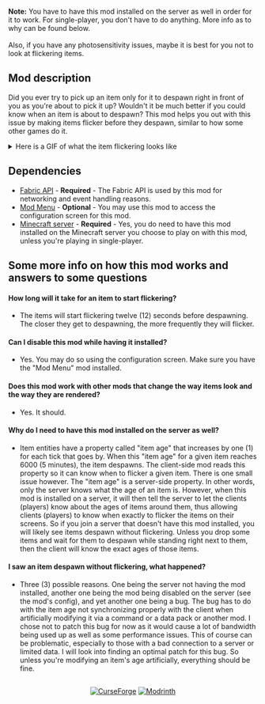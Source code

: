 <b>Note:</b> You have to have this mod installed on the server as well in order for it to work. For single-player, you don't have to do anything. More info as to why can be found below.<br/>
<br/>
Also, if you have any photosensitivity issues, maybe it is best for you not to look at flickering items.

## Mod description
Did you ever try to pick up an item only for it to despawn right in front of you as you're about to pick it up? Wouldn't it be much better if you could know when an item is about to despawn? This mod helps you out with this issue by making items flicker before they despawn, similar to how some other games do it.

<details>
    <summary>Here is a GIF of what the item flickering looks like</summary>
<img src="https://user-images.githubusercontent.com/66475965/193444677-7f445136-b64d-4c4c-9809-04379d82650f.gif"/><br/>
(the gif framerate is 10fps so the flickering may look a bit off)
</details>

## Dependencies
- [Fabric API](https://modrinth.com/mod/fabric-api) - <b>Required</b> - The Fabric API is used by this mod for networking and event handling reasons.
- [Mod Menu](https://modrinth.com/mod/modmenu) - <b>Optional</b> - You may use this mod to access the configuration screen for this mod.
- [Minecraft server](https://fabricmc.net/use/server/) - <b>Required</b> - Yes, you do need to have this mod installed on the Minecraft server you choose to play on with this mod, unless you're playing in single-player.
 
## Some more info on how this mod works and answers to some questions
#### How long will it take for an item to start flickering?
- The items will start flickering twelve (12) seconds before despawning. The closer they get to despawning, the more frequently they will flicker.

#### Can I disable this mod while having it installed?
- Yes. You may do so using the configuration screen. Make sure you have the "Mod Menu" mod installed.

#### Does this mod work with other mods that change the way items look and the way they are rendered?
- Yes. It should.

#### Why do I need to have this mod installed on the server as well?
- Item entities have a property called "item age" that increases by one (1) for each tick that goes by. When this "item age" for a given item reaches 6000 (5 minutes), the item despawns. The client-side mod reads this property so it can know when to flicker a given item. There is one small issue however. The "item age" is a server-side property. In other words, only the server knows what the age of an item is. However, when this mod is installed on a server, it will then tell the server to let the clients (players) know about the ages of items around them, thus allowing clients (players) to know when exactly to flicker the items on their screens. So if you join a server that doesn't have this mod installed, you will likely see items despawn without flickering. Unless you drop some items and wait for them to despawn while standing right next to them, then the client will know the exact ages of those items.

#### I saw an item despawn without flickering, what happened?
- Three (3) possible reasons. One being the server not having the mod installed, another one being the mod being disabled on the server (see the mod's config), and yet another one being a bug. The bug has to do with the item age not synchronizing properly with the client when artificially modifying it via a command or a data pack or another mod. I chose not to patch this bug for now as it would cause a lot of bandwidth being used up as well as some performance issues. This of course can be problematic, especially to those with a bad connection to a server or limited data. I will look into finding an optimal patch for this bug. So unless you're modifying an item's age artificially, everything should be fine.

##
<p align=center>
  <a href="https://www.curseforge.com/minecraft/mc-mods/item-despawn-flicker"><img alt="CurseForge" src="https://cf.way2muchnoise.eu/683160.svg"/></a>
  <a href="https://modrinth.com/mod/item-despawn-flicker"><img alt="Modrinth" src="https://img.shields.io/modrinth/dt/7Dbj5Y8g?label=Modrinth"></a>
</p>
